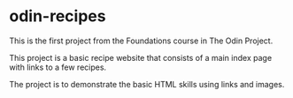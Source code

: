 # odin-recipes

This is the first project from the Foundations course in The Odin Project.

This project is a basic recipe website that consists of a main index page with links to a few recipes.

The project is to demonstrate the basic HTML skills using links and images.